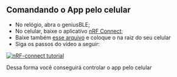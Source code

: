 ## Comandando o App pelo celular
- No relógio, abra o geniusBLE;
- No celular, baixe o aplicativo [nRF Connect](https://play.google.com/store/apps/details?id=no.nordicsemi.android.mcp&hl=pt_BR&gl=US);
- Baixe também [esse arquivo](https://github.com/guidiasz/Lilygo-T-Watch-2020-v1/blob/main/apps-individuais/appGeniusBLE/Genius.xml) e coloque o na raiz do seu celular 
- Siga os passos do vídeo a seguir:

[![nRF-connect tutorial](https://res.cloudinary.com/marcomontalbano/image/upload/v1668699950/video_to_markdown/images/video--82c0b54cd89b32b617ffe83a18d955b3-c05b58ac6eb4c4700831b2b3070cd403.jpg)](https://raw.githubusercontent.com/guidiasz/Lilygo-T-Watch-2020-v1/main/apps-individuais/appGeniusBLE/nRF-connect.mp4 "nRF-connect tutorial")

Dessa forma você conseguirá controlar o app pelo celular
